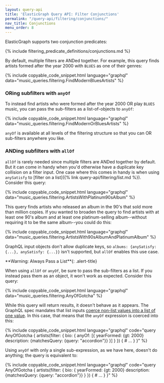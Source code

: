 ```yaml
---
layout: query-api
title: 'ElasticGraph Query API: Filter Conjunctions'
permalink: "/query-api/filtering/conjunctions/"
nav_title: Conjunctions
menu_order: 8
---
```

ElasticGraph supports two conjunction predicates:

{% include filtering_predicate_definitions/conjunctions.md %}

By default, multiple filters are ANDed together. For example, this query finds artists
formed after the year 2000 with `BLUES` as one of their genres:

{% include copyable_code_snippet.html language="graphql" data="music_queries.filtering.FindModernBluesArtists" %}

### ORing subfilters with `anyOf`

To instead find artists who were formed after the year 2000 OR play `BLUES` music, you
can pass the sub-filters as a list-of-objects to `anyOf`:

{% include copyable_code_snippet.html language="graphql" data="music_queries.filtering.FindModernOrBluesArtists" %}

`anyOf` is available at all levels of the filtering structure so that you can OR
sub-filters anywhere you like.

### ANDing subfilters with `allOf`

`allOf` is rarely needed since multiple filters are ANDed together by default. But it can
come in handy when you'd otherwise have a duplicate key collision on a filter input. One
case where this comes in handy is when using `anySatisfy` to [filter on a
list]({% link query-api/filtering/list.md %}). Consider this query:

{% include copyable_code_snippet.html language="graphql" data="music_queries.filtering.ArtistsWithPlatinum90sAlbum" %}

This query finds artists who released an album in the 90's that sold more than million copies.
If you wanted to broaden the query to find artists with at least one 90's album and at least one
platinum-selling album--without requiring it to be the same album--you could do this:

{% include copyable_code_snippet.html language="graphql" data="music_queries.filtering.ArtistsWith90sAlbumAndPlatinumAlbum" %}

GraphQL input objects don't allow duplicate keys, so
`albums: {anySatisfy: {...}, anySatisfy: {...}}` isn't supported, but `allOf`
enables this use case.

<div class="alert-warning" markdown="1">
**Warning: Always Pass a List**{: .alert-title}

When using `allOf` or `anyOf`, be sure to pass the sub-filters as a list. If you instead
pass them as an object, it won't work as expected. Consider this query:

{% include copyable_code_snippet.html language="graphql" data="music_queries.filtering.AnyOfGotcha" %}

While this query will return results, it doesn't behave as it appears. The GraphQL
spec mandates that list inputs [coerce non-list values into a list of one
value](https://spec.graphql.org/October2021/#sec-List.Input-Coercion). In this case,
that means that the `anyOf` expression is coerced into this:

{% include copyable_code_snippet.html language="graphql" code="query AnyOfGotcha {
  artists(filter: {
    bio: {
      anyOf: [{
        yearFormed: {gt: 2000}
        description: {matchesQuery: {query: \"accordion\"}}
      }]
    }
  }) {
    # ...
  }
}" %}

Using `anyOf` with only a single sub-expression, as we have here, doesn't do anything;
the query is equivalent to:

{% include copyable_code_snippet.html language="graphql" code="query AnyOfGotcha {
  artists(filter: {
    bio: {
      yearFormed: {gt: 2000}
      description: {matchesQuery: {query: \"accordion\"}}
    }
  }) {
    # ...
  }
}" %}
</div>
